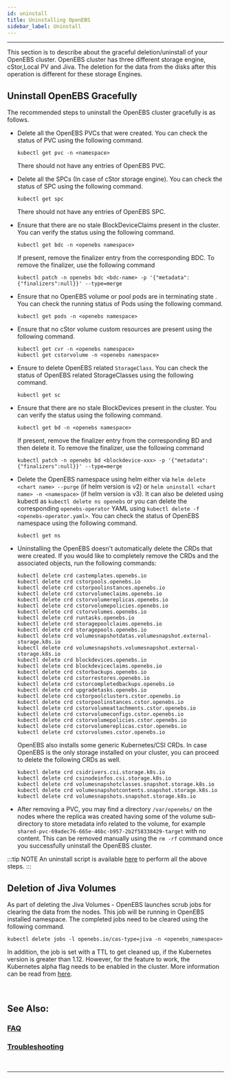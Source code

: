 ```yaml
---
id: uninstall
title: Uninstalling OpenEBS
sidebar_label: Uninstall
---
```

------

This section is to describe about the graceful deletion/uninstall of your OpenEBS cluster. OpenEBS cluster has three different storage engine, cStor,Local PV and Jiva. The deletion for the data from the disks after this operation is different for these storage Engines. 

## Uninstall OpenEBS Gracefully

The recommended steps to uninstall the OpenEBS cluster gracefully is as follows.

- Delete all the OpenEBS PVCs that were created. You can check the status of PVC using the following command. 

  ```
  kubectl get pvc -n <namespace>
  ```

  There should not have any entries of OpenEBS PVC.

- Delete all the SPCs (In case of cStor storage engine).  You can check the status of SPC using the following command.

  ```
  kubectl get spc 
  ```

  There should not have any entries of OpenEBS SPC. 
  
- Ensure that there are no stale BlockDeviceClaims present in the cluster. You can verify the status using the following command. 
  
  ```
  kubectl get bdc -n <openebs namespace>
  ```
  
  If present, remove the finalizer entry from the corresponding BDC. To remove the finalizer, use the following command
  ```
  kubectl patch -n openebs bdc <bdc-name> -p '{"metadata":{"finalizers":null}}' --type=merge
  ```

- Ensure that no OpenEBS volume or pool pods are in terminating state . You can check the running status of Pods using the following command.

  ```
  kubectl get pods -n <openebs namespace>
  ```

- Ensure that no cStor volume custom resources are present using the following command.

  ```
  kubectl get cvr -n <openebs namespace>
  kubectl get cstorvolume -n <openebs namespace>
  ```

- Ensure to delete OpenEBS related `StorageClass`. You can check the status of OpenEBS related StorageClasses using the following command.

  ```
  kubectl get sc
  ```
  
- Ensure that there are no stale BlockDevices present in the cluster. You can verify the status using the following command. 
  
  ```
  kubectl get bd -n <openebs namespace>
  ```
  
  If present, remove the finalizer entry from the corresponding BD and then delete it. To remove the finalizer, use the following command
  ```
  kubectl patch -n openebs bd <blockdevice-xxx> -p '{"metadata":{"finalizers":null}}' --type=merge
  ```
  
- Delete the OpenEBS namespace using helm either via `helm delete <chart name> --purge` (if helm version is v2) or `helm uninstall <chart name> -n <namespace>` (if helm version is v3). It can also be deleted using kubectl as  `kubectl delete ns openebs` or you can delete the corresponding `openebs-operator` YAML using `kubectl delete -f <openebs-operator.yaml>`. You can check the status of OpenEBS namespace using the following command.

  ```
  kubectl get ns
  ```

- Uninstalling the OpenEBS doesn't automatically delete the CRDs that were created. If you would like to completely remove the CRDs and the associated objects, run the following commands:

  ```
  kubectl delete crd castemplates.openebs.io
  kubectl delete crd cstorpools.openebs.io
  kubectl delete crd cstorpoolinstances.openebs.io
  kubectl delete crd cstorvolumeclaims.openebs.io
  kubectl delete crd cstorvolumereplicas.openebs.io
  kubectl delete crd cstorvolumepolicies.openebs.io
  kubectl delete crd cstorvolumes.openebs.io
  kubectl delete crd runtasks.openebs.io
  kubectl delete crd storagepoolclaims.openebs.io
  kubectl delete crd storagepools.openebs.io
  kubectl delete crd volumesnapshotdatas.volumesnapshot.external-storage.k8s.io
  kubectl delete crd volumesnapshots.volumesnapshot.external-storage.k8s.io
  kubectl delete crd blockdevices.openebs.io
  kubectl delete crd blockdeviceclaims.openebs.io
  kubectl delete crd cstorbackups.openebs.io
  kubectl delete crd cstorrestores.openebs.io
  kubectl delete crd cstorcompletedbackups.openebs.io
  kubectl delete crd upgradetasks.openebs.io
  kubectl delete crd cstorpoolclusters.cstor.openebs.io
  kubectl delete crd cstorpoolinstances.cstor.openebs.io
  kubectl delete crd cstorvolumeattachments.cstor.openebs.io
  kubectl delete crd cstorvolumeconfigs.cstor.openebs.io
  kubectl delete crd cstorvolumepolicies.cstor.openebs.io
  kubectl delete crd cstorvolumereplicas.cstor.openebs.io
  kubectl delete crd cstorvolumes.cstor.openebs.io
  ```

  OpenEBS also installs some generic Kubernetes/CSI CRDs. In case OpenEBS is the only storage installed on your cluster, you can proceed to delete the following CRDs as well. 
  ```
  kubectl delete crd csidrivers.csi.storage.k8s.io
  kubectl delete crd csinodeinfos.csi.storage.k8s.io
  kubectl delete crd volumesnapshotclasses.snapshot.storage.k8s.io
  kubectl delete crd volumesnapshotcontents.snapshot.storage.k8s.io
  kubectl delete crd volumesnapshots.snapshot.storage.k8s.io
  ```

- After removing a PVC, you may find a directory `/var/openebs/` on the nodes where the replica was created having some of the volume sub-directory to store metadata info related to the volume, for example `shared-pvc-69adec76-665e-46bc-b957-2b2f58338429-target` with no content. This can be removed manually using the `rm -rf` command once you successfully uninstall the OpenEBS cluster.


:::tip NOTE 
An uninstall script is available [here](https://github.com/openebs/charts/blob/gh-pages/scripts/uninstall/uninstall.sh) to perform all the above steps.
:::

## Deletion of Jiva Volumes

As part of deleting the Jiva Volumes - OpenEBS launches scrub jobs for clearing the data from the nodes.  This job will be running in OpenEBS installed namespace. The completed jobs need to be cleared using the following command.

```
kubectl delete jobs -l openebs.io/cas-type=jiva -n <openebs_namespace>
```

In addition, the job is set with a TTL to get cleaned up, if the Kubernetes version is greater than 1.12. However, for the feature to work, the Kubernetes alpha flag needs to be enabled in the cluster. More information can be read from [here](https://kubernetes.io/docs/concepts/workloads/controllers/jobs-run-to-completion/#clean-up-finished-jobs-automatically).

<br>

## See Also:

### [FAQ](/docs/next/faq.html)

### [Troubleshooting](/docs/next/troubleshooting.html)

<br>

<hr>
<br>


